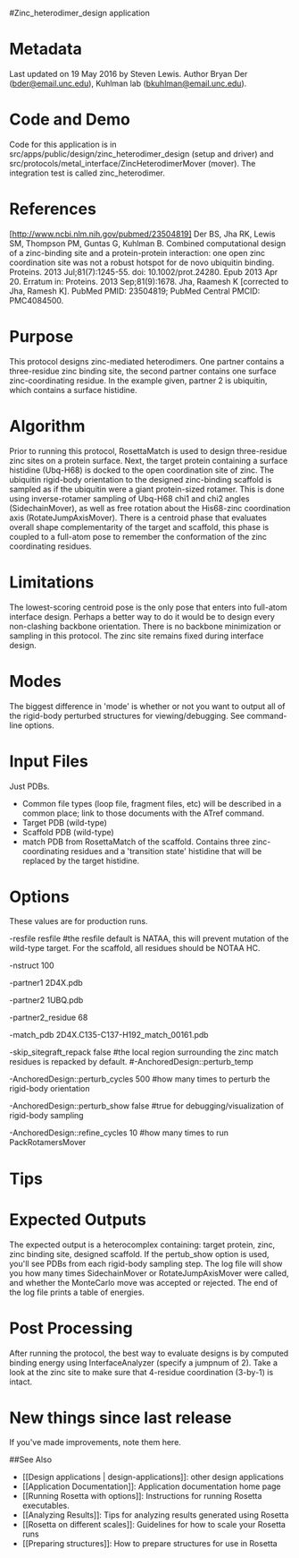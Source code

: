 #Zinc\_heterodimer\_design application

Metadata
========

Last updated on 19 May 2016 by Steven Lewis.  Author Bryan Der (bder@email.unc.edu), Kuhlman lab (bkuhlman@email.unc.edu).

Code and Demo
=============

Code for this application is in src/apps/public/design/zinc\_heterodimer\_design (setup and driver) and src/protocols/metal\_interface/ZincHeterodimerMover (mover). The integration test is called zinc\_heterodimer.

References
==========

[http://www.ncbi.nlm.nih.gov/pubmed/23504819] 
Der BS, Jha RK, Lewis SM, Thompson PM, Guntas G, Kuhlman B. Combined
computational design of a zinc-binding site and a protein-protein interaction:
one open zinc coordination site was not a robust hotspot for de novo ubiquitin
binding. Proteins. 2013 Jul;81(7):1245-55. doi: 10.1002/prot.24280. Epub 2013 Apr
20. Erratum in: Proteins. 2013 Sep;81(9):1678. Jha, Raamesh K [corrected to Jha, 
Ramesh K]. PubMed PMID: 23504819; PubMed Central PMCID: PMC4084500.

Purpose
===========================================

This protocol designs zinc-mediated heterodimers. One partner contains a three-residue zinc binding site, the second partner contains one surface zinc-coordinating residue. In the example given, partner 2 is ubiquitin, which contains a surface histidine.

Algorithm
=========

Prior to running this protocol, RosettaMatch is used to design three-residue zinc sites on a protein surface. Next, the target protein containing a surface histidine (Ubq-H68) is docked to the open coordination site of zinc. The ubiquitin rigid-body orientation to the designed zinc-binding scaffold is sampled as if the ubiquitin were a giant protein-sized rotamer. This is done using inverse-rotamer sampling of Ubq-H68 chi1 and chi2 angles (SidechainMover), as well as free rotation about the His68-zinc coordination axis (RotateJumpAxisMover). There is a centroid phase that evaluates overall shape complementarity of the target and scaffold, this phase is coupled to a full-atom pose to remember the conformation of the zinc coordinating residues.

Limitations
===========

The lowest-scoring centroid pose is the only pose that enters into full-atom interface design. Perhaps a better way to do it would be to design every non-clashing backbone orientation. There is no backbone minimization or sampling in this protocol. The zinc site remains fixed during interface design.

Modes
=====

The biggest difference in 'mode' is whether or not you want to output all of the rigid-body perturbed structures for viewing/debugging. See command-line options.

Input Files
===========

Just PDBs.

-   Common file types (loop file, fragment files, etc) will be described in a common place; link to those documents with the ATref command.
-   Target PDB (wild-type)
-   Scaffold PDB (wild-type)
-   match PDB from RosettaMatch of the scaffold. Contains three zinc-coordinating residues and a 'transition state' histidine that will be replaced by the target histidine.

Options
=======

These values are for production runs.

-resfile resfile \#the resfile default is NATAA, this will prevent mutation of the wild-type target. For the scaffold, all residues should be NOTAA HC. 

-nstruct 100 

-partner1 2D4X.pdb 

-partner2 1UBQ.pdb 

-partner2\_residue 68 

-match\_pdb 2D4X.C135-C137-H192\_match\_00161.pdb 

-skip\_sitegraft\_repack false \#the local region surrounding the zinc match residues is repacked by default. \#-AnchoredDesign::perturb\_temp 

-AnchoredDesign::perturb\_cycles 500 \#how many times to perturb the rigid-body orientation 

-AnchoredDesign::perturb\_show false \#true for debugging/visualization of rigid-body sampling 

-AnchoredDesign::refine\_cycles 10 \#how many times to run PackRotamersMover

Tips
====

Expected Outputs
================

The expected output is a heterocomplex containing: target protein, zinc, zinc binding site, designed scaffold. If the pertub\_show option is used, you'll see PDBs from each rigid-body sampling step. The log file will show you how many times SidechainMover or RotateJumpAxisMover were called, and whether the MonteCarlo move was accepted or rejected. The end of the log file prints a table of energies.

Post Processing
===============

After running the protocol, the best way to evaluate designs is by computed binding energy using InterfaceAnalyzer (specify a jumpnum of 2). Take a look at the zinc site to make sure that 4-residue coordination (3-by-1) is intact.

New things since last release
=============================

If you've made improvements, note them here.

##See Also

* [[Design applications | design-applications]]: other design applications
* [[Application Documentation]]: Application documentation home page
* [[Running Rosetta with options]]: Instructions for running Rosetta executables.
* [[Analyzing Results]]: Tips for analyzing results generated using Rosetta
* [[Rosetta on different scales]]: Guidelines for how to scale your Rosetta runs
* [[Preparing structures]]: How to prepare structures for use in Rosetta
